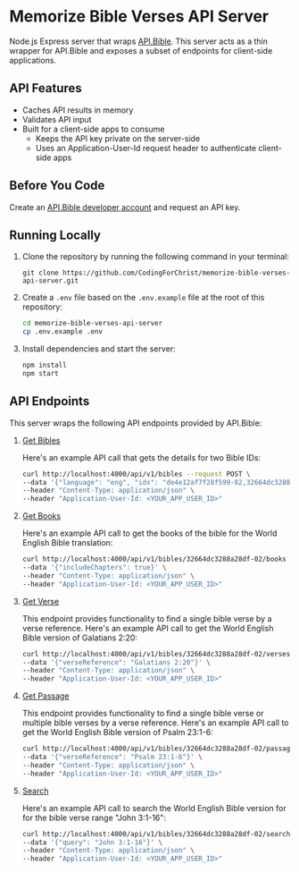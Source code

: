 # Memorize Bible Verses API Server

Node.js Express server that wraps [API.Bible](https://scripture.api.bible/). This server acts as a thin wrapper for API.Bible and exposes a subset of endpoints for client-side applications.

## API Features

- Caches API results in memory
- Validates API input
- Built for a client-side apps to consume
  - Keeps the API key private on the server-side
  - Uses an Application-User-Id request header to authenticate client-side apps

## Before You Code

Create an [API.Bible developer account](https://docs.api.bible/getting-started/setup-an-account) and request an API key.

## Running Locally

1. Clone the repository by running the following command in your terminal:
   ```
   git clone https://github.com/CodingForChrist/memorize-bible-verses-api-server.git
   ```
2. Create a `.env` file based on the `.env.example` file at the root of this repository:
   ```bash
   cd memorize-bible-verses-api-server
   cp .env.example .env
   ```
3. Install dependencies and start the server:
   ```bash
   npm install
   npm start
   ```

## API Endpoints

This server wraps the following API endpoints provided by API.Bible:

1. [Get Bibles](https://scripture.api.bible/livedocs#/Bibles/getBibles)

   Here's an example API call that gets the details for two Bible IDs:

   ```bash
   curl http://localhost:4000/api/v1/bibles --request POST \
   --data '{"language": "eng", "ids": "de4e12af7f28f599-02,32664dc3288a28df-02", "includeFullDetails": true}' \
   --header "Content-Type: application/json" \
   --header "Application-User-Id: <YOUR_APP_USER_ID>"
   ```

2. [Get Books](https://scripture.api.bible/livedocs#/Books/getBooks)

   Here's an example API call to get the books of the bible for the World English Bible translation:

   ```bash
   curl http://localhost:4000/api/v1/bibles/32664dc3288a28df-02/books --request POST \
   --data '{"includeChapters": true}' \
   --header "Content-Type: application/json" \
   --header "Application-User-Id: <YOUR_APP_USER_ID>"
   ```

3. [Get Verse](https://scripture.api.bible/livedocs#/Verses/getVerse)

   This endpoint provides functionality to find a single bible verse by a verse reference. Here's an example API call to get the World English Bible version of Galatians 2:20:

   ```bash
   curl http://localhost:4000/api/v1/bibles/32664dc3288a28df-02/verses/verse-reference --request POST \
   --data '{"verseReference": "Galatians 2:20"}' \
   --header "Content-Type: application/json" \
   --header "Application-User-Id: <YOUR_APP_USER_ID>"
   ```

4. [Get Passage](https://scripture.api.bible/livedocs#/Passages/getPassage)

   This endpoint provides functionality to find a single bible verse or multiple bible verses by a verse reference. Here's an example API call to get the World English Bible version of Psalm 23:1-6:

   ```bash
   curl http://localhost:4000/api/v1/bibles/32664dc3288a28df-02/passages/verse-reference --request POST \
   --data '{"verseReference": "Psalm 23:1-6"}' \
   --header "Content-Type: application/json" \
   --header "Application-User-Id: <YOUR_APP_USER_ID>"
   ```

5. [Search](https://scripture.api.bible/livedocs#/Search/searchBible)

   Here's an example API call to search the World English Bible version for for the bible verse range "John 3:1-16":

   ```bash
   curl http://localhost:4000/api/v1/bibles/32664dc3288a28df-02/search --request POST \
   --data '{"query": "John 3:1-16"}' \
   --header "Content-Type: application/json" \
   --header "Application-User-Id: <YOUR_APP_USER_ID>"
   ```
